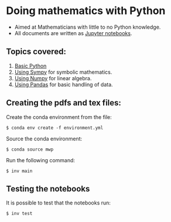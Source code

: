 # Doing mathematics with Python

- Aimed at Mathematicians with little to no Python knowledge.
- All documents are written as [Jupyter notebooks](./nbs/).

## Topics covered:

1. [Basic Python](./nbs/00-Studying-Mathematics-with-Python.ipynb)
2. [Using Sympy](./nbs/01-Symbolic-mathematics-with-Sympy.ipynb) for symbolic
   mathematics.
3. [Using Numpy](./nbs/02-Linear-algebra-with-Numpy.ipynb) for linear algebra.
4. [Using Pandas](./nbs/03-Data-analysis-with-Pandas.ipynb) for basic handling
   of data.

## Creating the pdfs and tex files:

Create the conda environment from the file:

    $ conda env create -f environment.yml

Source the conda environment:

    $ conda source mwp

Run the following command:

    $ inv main

## Testing the notebooks

It is possible to test that the notebooks run:

    $ inv test
